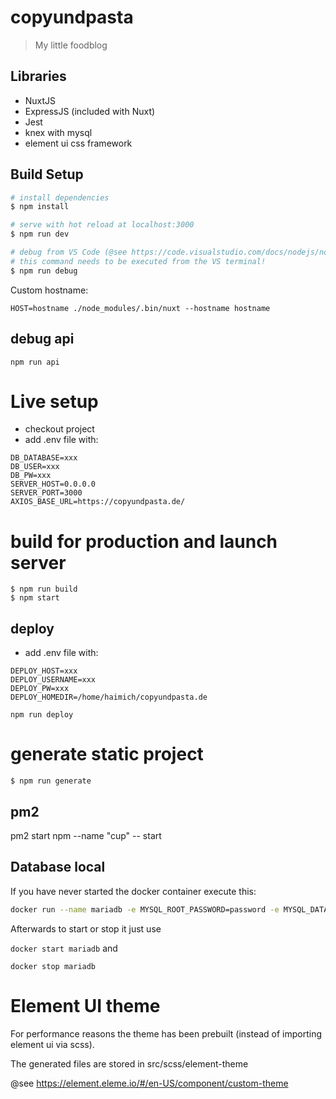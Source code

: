 # copyundpasta

> My little foodblog

## Libraries
* NuxtJS
* ExpressJS (included with Nuxt)
* Jest
* knex with mysql
* element ui css framework

## Build Setup

``` bash
# install dependencies
$ npm install

# serve with hot reload at localhost:3000
$ npm run dev

# debug from VS Code (@see https://code.visualstudio.com/docs/nodejs/nodejs-debugging#_attaching-to-nodejs)
# this command needs to be executed from the VS terminal!
$ npm run debug
```

Custom hostname:
```
HOST=hostname ./node_modules/.bin/nuxt --hostname hostname
```

## debug api
`npm run api`

# Live setup
* checkout project
* add .env file with:

```
DB_DATABASE=xxx
DB_USER=xxx
DB_PW=xxx
SERVER_HOST=0.0.0.0
SERVER_PORT=3000
AXIOS_BASE_URL=https://copyundpasta.de/
```

# build for production and launch server
```
$ npm run build
$ npm start
```

## deploy
* add .env file with:

```
DEPLOY_HOST=xxx
DEPLOY_USERNAME=xxx
DEPLOY_PW=xxx
DEPLOY_HOMEDIR=/home/haimich/copyundpasta.de
```

```
npm run deploy
```

# generate static project
```
$ npm run generate
```

## pm2
pm2 start npm --name "cup" -- start

## Database local
If you have never started the docker container execute this:

```bash
docker run --name mariadb -e MYSQL_ROOT_PASSWORD=password -e MYSQL_DATABASE=haimich -e MYSQL_USER=haimich -e MYSQL_PASSWORD=haimich -p 3306:3306 -d mariadb:10.3.15
```

Afterwards to start or stop it just use 

`docker start mariadb` and 

`docker stop mariadb`

# Element UI theme
For performance reasons the theme has been prebuilt (instead of importing element ui via scss). 

The generated files are stored in src/scss/element-theme

@see https://element.eleme.io/#/en-US/component/custom-theme